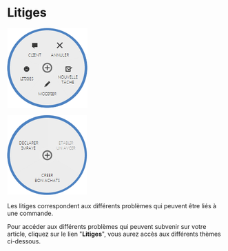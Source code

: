 # Litiges


![litiges-litige](images/litiges-litige.png)


![litiges-litige2](images/litiges-litige2.png)


<p>Les litiges correspondent aux diff&eacute;rents probl&egrave;mes qui peuvent &ecirc;tre li&eacute;s &agrave; une commande.</p>
<p>Pour acc&eacute;der aux diff&eacute;rents probl&egrave;mes qui peuvent subvenir sur votre article, cliquez sur le lien "<strong>Litiges</strong>", vous aurez acc&egrave;s aux diff&eacute;rents th&egrave;mes ci-dessous.</p>


